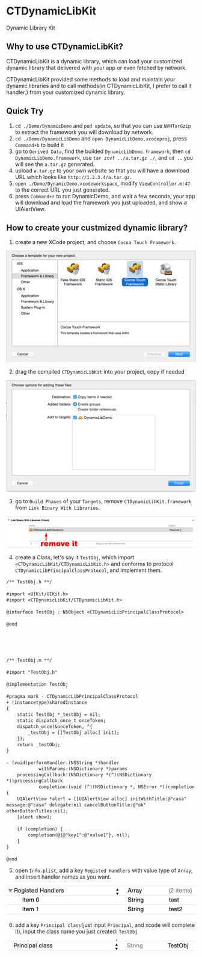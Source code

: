 # CTDynamicLibKit
Dynamic Library Kit

## Why to use CTDynamicLibKit?

CTDynamicLibKit is a dynamic library, which can load your customized dynamic library that delivered with your app or even fetched by network.

CTDynamicLibKit provided some methods to load and maintain your dynamic libraries and to call methods(in CTDynamicLibKit, I prefer to call it handler.) from your customized dynamic library.

## Quick Try

1. `cd ./Demo/DynamicDemo` and `pod update`, so that you can use `NVHTarGzip` to extract the framework you will download by network.
2. `cd ./Demo/DynamicLibDemo` and `open DynamicLibDemo.xcodeproj`, press `Command+b` to build it
3. go to `Derived Data`, find the builded `DynamicLibDemo.framework`, then `cd DynamicLibDemo.framework`, use `tar zcvf ../a.tar.gz ./`, and `cd ..` you will see the `a.tar.gz` generated.
4. upload `a.tar.gz` to your own website so that you will have a download URL which looks like `http://1.2.3.4/a.tar.gz`.
5. `open ./Demo/DynamicDemo.xcodeworkspace`, modify `ViewController.m:47` to the correct URL you just generated.
6. press `Command+r` to run DynamicDemo, and wait a few seconds, your app will download and load the framework you just uploaded, and show a UIAlertView.

## How to create your custmized dynamic library?

1. create a new XCode project, and choose `Cocoa Touch Framework`.

![1](pics/1.png)

2. drag the compiled `CTDynamicLibKit` into your project, copy if needed 

![2](pics/2.png)

3. go to `Build Phases` of your `Targets`, remove `CTDynamicLibKit.framework` from `Link Binary With Libraries`.

![3](pics/3.png)

4. create a Class, let's say it `TestObj`, which import `<CTDynamicLibKit/CTDynamicLibKit.h>` and conforms to protocol `CTDynamicLibPrincipalClassProtocol`, and implement them.

```
/** TestObj.h **/

#import <UIKit/UIKit.h>
#import <CTDynamicLibKit/CTDynamicLibKit.h>

@interface TestObj : NSObject <CTDynamicLibPrincipalClassProtocol>

@end





/** TestObj.m **/

#import "TestObj.h"

@implementation TestObj

#pragma mark - CTDynamicLibPrincipalClassProtocol
+ (instancetype)sharedInstance
{
    static TestObj *_testObj = nil;
    static dispatch_once_t onceToken;
    dispatch_once(&onceToken, ^{
        _testObj = [[TestObj alloc] init];
    });
    return _testObj;
}

- (void)performHandler:(NSString *)handler
            withParams:(NSDictionary *)params
    processingCallback:(NSDictionary *(^)(NSDictionary *))processingCallback
            completion:(void (^)(NSDictionary *, NSError *))completion
{
    UIAlertView *alert = [[UIAlertView alloc] initWithTitle:@"casa" message:@"casa" delegate:nil cancelButtonTitle:@"ok" otherButtonTitles:nil];
    [alert show];
    
    if (completion) {
        completion(@{@"key1":@"value1"}, nil);
    }
}

@end
```

5. open `Info.plist`, add a key `Registed Handlers` with value type of `Array`, and insert handler names as you want.

![5](pics/5.png)

6. add a key `Principal class`(just input `Principal`, and xcode will complete it), input the class name you just created: `TestObj`

![6](pics/6.png)
